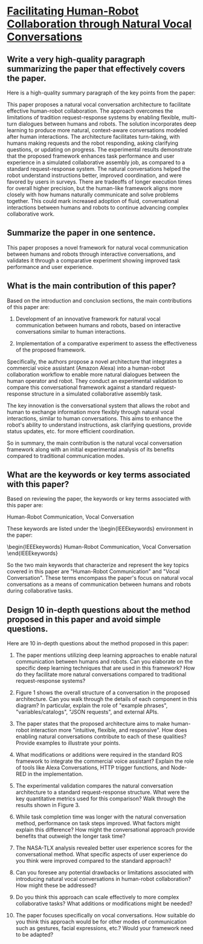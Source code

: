 # [Facilitating Human-Robot Collaboration through Natural Vocal   Conversations](https://arxiv.org/abs/2311.13973)

## Write a very high-quality paragraph summarizing the paper that effectively covers the paper.

 Here is a high-quality summary paragraph of the key points from the paper:

This paper proposes a natural vocal conversation architecture to facilitate effective human-robot collaboration. The approach overcomes the limitations of tradition request-response systems by enabling flexible, multi-turn dialogues between humans and robots. The solution incorporates deep learning to produce more natural, context-aware conversations modeled after human interactions. The architecture facilitates turn-taking, with humans making requests and the robot responding, asking clarifying questions, or updating on progress. The experimental results demonstrate that the proposed framework enhances task performance and user experience in a simulated collaborative assembly job, as compared to a standard request-response system. The natural conversations helped the robot understand instructions better, improved coordination, and were favored by users in surveys. There are tradeoffs of longer execution times for overall higher precision, but the human-like framework aligns more closely with how humans naturally communicate and solve problems together. This could mark increased adoption of fluid, conversational interactions between humans and robots to continue advancing complex collaborative work.


## Summarize the paper in one sentence.

 This paper proposes a novel framework for natural vocal communication between humans and robots through interactive conversations, and validates it through a comparative experiment showing improved task performance and user experience.


## What is the main contribution of this paper?

 Based on the introduction and conclusion sections, the main contributions of this paper are:

1) Development of an innovative framework for natural vocal communication between humans and robots, based on interactive conversations similar to human interactions.

2) Implementation of a comparative experiment to assess the effectiveness of the proposed framework.

Specifically, the authors propose a novel architecture that integrates a commercial voice assistant (Amazon Alexa) into a human-robot collaboration workflow to enable more natural dialogues between the human operator and robot. They conduct an experimental validation to compare this conversational framework against a standard request-response structure in a simulated collaborative assembly task. 

The key innovation is the conversational system that allows the robot and human to exchange information more flexibly through natural vocal interactions, similar to human conversations. This aims to enhance the robot's ability to understand instructions, ask clarifying questions, provide status updates, etc. for more efficient coordination.

So in summary, the main contribution is the natural vocal conversation framework along with an initial experimental analysis of its benefits compared to traditional communication modes.


## What are the keywords or key terms associated with this paper?

 Based on reviewing the paper, the keywords or key terms associated with this paper are:

Human-Robot Communication, Vocal Conversation

These keywords are listed under the \begin{IEEEkeywords} environment in the paper:

\begin{IEEEkeywords}
    Human-Robot Communication, Vocal Conversation
\end{IEEEkeywords}

So the two main keywords that characterize and represent the key topics covered in this paper are "Human-Robot Communication" and "Vocal Conversation". These terms encompass the paper's focus on natural vocal conversations as a means of communication between humans and robots during collaborative tasks.


## Design 10 in-depth questions about the method proposed in this paper and avoid simple questions.

 Here are 10 in-depth questions about the method proposed in this paper:

1. The paper mentions utilizing deep learning approaches to enable natural communication between humans and robots. Can you elaborate on the specific deep learning techniques that are used in this framework? How do they facilitate more natural conversations compared to traditional request-response systems?

2. Figure 1 shows the overall structure of a conversation in the proposed architecture. Can you walk through the details of each component in this diagram? In particular, explain the role of "example phrases", "variables/catalogs", "JSON requests", and external APIs. 

3. The paper states that the proposed architecture aims to make human-robot interaction more "intuitive, flexible, and responsive". How does enabling natural conversations contribute to each of these qualities? Provide examples to illustrate your points.

4. What modifications or additions were required in the standard ROS framework to integrate the commercial voice assistant? Explain the role of tools like Alexa Conversations, HTTP trigger functions, and Node-RED in the implementation.  

5. The experimental validation compares the natural conversation architecture to a standard request-response structure. What were the key quantitative metrics used for this comparison? Walk through the results shown in Figure 3.

6. While task completion time was longer with the natural conversation method, performance on task steps improved. What factors might explain this difference? How might the conversational approach provide benefits that outweigh the longer task time?  

7. The NASA-TLX analysis revealed better user experience scores for the conversational method. What specific aspects of user experience do you think were improved compared to the standard approach?

8. Can you foresee any potential drawbacks or limitations associated with introducing natural vocal conversations in human-robot collaboration? How might these be addressed?

9. Do you think this approach can scale effectively to more complex collaborative tasks? What additions or modifications might be needed?

10. The paper focuses specifically on vocal conversations. How suitable do you think this approach would be for other modes of communication such as gestures, facial expressions, etc.? Would your framework need to be adapted?

